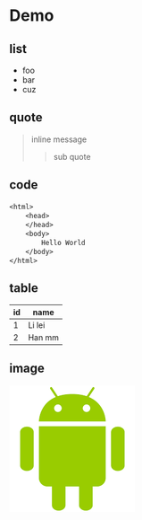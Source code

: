# Demo

## list

- foo
- bar
- cuz

## quote

> inline message
>> sub quote

## code

```
<html>
    <head>
    </head>
    <body>
        Hello World
    </body>
</html>

```

## table

| id | name |
| -- | ---- |
| 1  | Li lei |
| 2  | Han mm |

## image

![Android](assets/Android.png)


